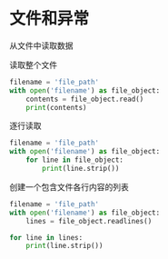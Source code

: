 # 文件和异常

从文件中读取数据

读取整个文件

```py
filename = 'file_path'
with open('filename') as file_object:
    contents = file_object.read()
    print(contents)
```

逐行读取

```py
filename = 'file_path'
with open('filename') as file_object:
    for line in file_object:
        print(line.strip())
```

创建一个包含文件各行内容的列表

```py
filename = 'file_path'
with open('filename') as file_object:
    lines = file_object.readlines()

for line in lines:
    print(line.strip())
```



